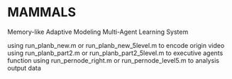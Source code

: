 # MAMMALS
Memory-like Adaptive Modeling Multi-Agent Learning System


using run_planb_new.m or run_planb_new_5level.m to encode origin video
using run_planb_part2.m or run_planb_part2_5level.m to executive agents function
using run_pernode_right.m or run_pernode_level5.m to analysis output data
